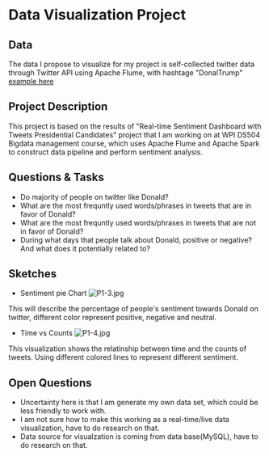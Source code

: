 # Data Visualization Project

## Data

The data I propose to visualize for my project is self-collected twitter data through Twitter API using Apache Flume, with hashtage "DonalTrump" [example here](https://gist.github.com/StefanZhang/a2ba319870c1d8b8135a16cdd4273d32)

## Project Description

This project is based on the results of "Real-time Sentiment Dashboard with Tweets Presidential Candidates" project that I am working on at WPI DS504 Bigdata management course, which uses Apache Flume and Apache Spark to construct data pipeline and perform sentiment analysis. 

## Questions & Tasks

 * Do majority of people on twitter like Donald? 
 * What are the most frequntly used words/phrases in tweets that are in favor of Donald? 
 * What are the most frequntly used words/phrases in tweets that are not in favor of Donald? 
 * During what days that people talk about Donald, positive or negative? And what does it potentially related to?

## Sketches

* Sentiment pie Chart
![P1-3.jpg](https://i.loli.net/2020/09/23/Hsdhl9xKDAQEfuZ.jpg)

This will describe the percentage of people's sentiment towards Donald on twitter, different color represent positive, negative and neutral. 

* Time vs Counts
![P1-4.jpg](https://i.loli.net/2020/09/23/yb42G1TIUPav3hV.jpg)

This visualization shows the relatinship between time and the counts of tweets. Using different colored lines to represent different sentiment. 

## Open Questions

  * Uncertainty here is that I am generate my own data set, which could be less friendly to work with.
  * I am not sure how to make this working as a real-time/live data visualization, have to do research on that. 
  * Data source for visualzation is coming from data base(MySQL), have to do research on that. 
